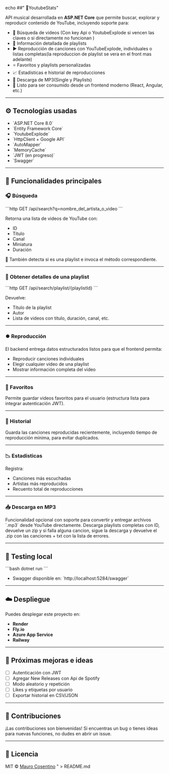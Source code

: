 echo ##" 🎵YoutubeStats"

API musical desarrollada en **ASP.NET Core** que permite buscar, explorar y reproducir contenido de YouTube, incluyendo soporte para:

- 🔎 Búsqueda de videos (Con key Api o YoutubeExplode si vencen las claves o si directamente no funcionan )
- 📃 Información detallada de playlists
- ▶️ Reproducción de canciones con YouTubeExplode, individuales o listas completas(la reproduccion de playlist se vera en el front mas adelante)
- ⭐ Favoritos y playlists personalizadas
- 📈 Estadísticas e historial de reproducciones
- 💾 Descarga de MP3(Single y Playlists)
- 🚀 Listo para ser consumido desde un frontend moderno (React, Angular, etc.)

---

## ⚙️ Tecnologías usadas

- \`ASP.NET Core 8.0\`
- \`Entity Framework Core\`
- \`YoutubeExplode\`
- \`HttpClient + Google API\`
- \`AutoMapper\`
- \`MemoryCache\`
- \`JWT (en progreso)\`
- \`Swagger\`

---

## 🧠 Funcionalidades principales

### 🎧 Búsqueda

\`\`\`http
GET /api/search?q=nombre_del_artista_o_video
\`\`\`

Retorna una lista de videos de YouTube con:
- ID
- Título
- Canal
- Miniatura
- Duración

🎯 También detecta si es una playlist e invoca el método correspondiente.

---

### 📂 Obtener detalles de una playlist

\`\`\`http
GET /api/search/playlist/{playlistId}
\`\`\`

Devuelve:
- Título de la playlist
- Autor
- Lista de videos con título, duración, canal, etc.

---

### ⏺️ Reproducción

El backend entrega datos estructurados listos para que el frontend permita:
- Reproducir canciones individuales
- Elegir cualquier video de una playlist
- Mostrar información completa del video

---

### 📌 Favoritos

Permite guardar videos favoritos para el usuario (estructura lista para integrar autenticación JWT).

---

### 🧠 Historial

Guarda las canciones reproducidas recientemente, incluyendo tiempo de reproducción mínima, para evitar duplicados.

---

### 📉 Estadísticas

Registra:
- Canciones más escuchadas
- Artistas más reproducidos
- Recuento total de reproducciones

---

### 📥 Descarga en MP3

Funcionalidad opcional con soporte para convertir y entregar archivos \`.mp3\` desde YouTube directamente.
Descarga playlists completas con ID, devuelve un zip y si falla alguna cancion, sigue la descarga y devuelve el .zip con las canciones + txt con la lista de errores.

---

## 🧪 Testing local

\`\`\`bash
dotnet run
\`\`\`

- Swagger disponible en: \`http://localhost:5284/swagger\`

---

## ☁️ Despliegue

Puedes desplegar este proyecto en:
- **Render**
- **Fly.io**
- **Azure App Service**
- **Railway**

---

## 🚧 Próximas mejoras e ideas

- [ ] Autenticación con JWT
- [ ] Agregar New Releases con Api de Spotify
- [ ] Modo aleatorio y repetición
- [ ] Likes y etiquetas por usuario
- [ ] Exportar historial en CSV/JSON

---

## 🤝 Contribuciones

¡Las contribuciones son bienvenidas! Si encuentras un bug o tienes ideas para nuevas funciones, no dudes en abrir un issue.

---

## 📜 Licencia

MIT © [Mauro Cosentino](https://github.com/maurocosentino)
" > README.md
